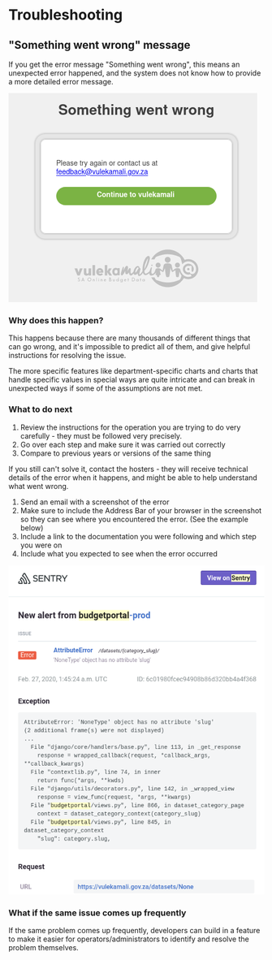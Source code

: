 # Troubleshooting

## "Something went wrong" message

If you get the error message "Something went wrong", this means an unexpected error happened, and the system does not know how to provide a more detailed error message.

![](../.gitbook/assets/screenshot_2020-03-26_11-18-14.png)

### Why does this happen?

This happens because there are many thousands of different things that can go wrong, and it's impossible to predict all of them, and give helpful instructions for resolving the issue.

The more specific features like department-specific charts and charts that handle specific values in special ways are quite intricate and can break in unexpected ways if some of the assumptions are not met.

### What to do next

1. Review the instructions for the operation you are trying to do very carefully - they must be followed very precisely.
2. Go over each step and make sure it was carried out correctly
3. Compare to previous years or versions of the same thing

If you still can't solve it, contact the hosters - they will receive technical details of the error when it happens, and might be able to help understand what went wrong.

1. Send an email with a screenshot of the error
2. Make sure to include the Address Bar of your browser in the screenshot so they can see where you encountered the error. \(See the example below\)
3. Include a link to the documentation you were following and which step you were on
4. Include what you expected to see when the error occurred

![Example of technical details received by the hosters](../.gitbook/assets/screenshot_2020-03-26_11-33-57.png)

### What if the same issue comes up frequently

If the same problem comes up frequently, developers can build in a feature to make it easier for operators/administrators to identify and resolve the problem themselves.

